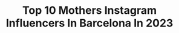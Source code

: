 ---
title: Top 10 Mothers Instagram Influencers In Barcelona In 2023
description: >-
  Find top mothers Instagram influencers in Barcelona in 2023. Most popular hashtags: #art #makeup #barcelona.
platform: Instagram
hits: 6
text_top: See the top-rated Instagram accounts on inBeat.
text_bottom: Our database aggregates 6 Instagram influencers like this in Barcelona, Spain for you to contact.
profiles:
  - username: "juandresvera_dmt"
    fullname: >-
      Juandres Vera DMT
    bio: >-
      International 3D street artist | Barcelona | contact info@juandresvera.com
    location: "Spain"
    followers: 24569
    engagement: 439
    commentsToLikes: 0.075992
    id: ck15sj3imd9iv0i19m3wq0p1t
    verified: false
    hashtags: "#mural, #3dart, #painting, #streetart"
  - username: "kiwibravo"
    fullname: >-
      🥝 Kiwi Bravo 🥝
    bio: >-
      We thrill people through objects, images and experiences. Barcelona, Madrid, anywhere.
    location: "Spain"
    followers: 18379
    engagement: 172
    commentsToLikes: 0.032110
    id: ck15q4hmf121q0i19bji7er5q
    verified: false
    hashtags: "#artdirection, #graphicdesign, #princess, #premislaus2020"
  - username: "donmashelen"
    fullname: >-
      Don+Helen Photographers
    bio: >-
      • Don is half 🦄 half 🇵🇭 Helen is half 🌈 half 🇲🇽 • 🇮🇨🇪🇸 is our 🏡 but the 🌍 ✨is our workspace
    location: "Spain"
    followers: 22076
    engagement: 89
    commentsToLikes: 0.045413
    id: ck5cj6e0ou2n90i1125cqhptb
    verified: false
    hashtags: "#beachwedding, #stylemepretty, #theknot, #engagementphotos"
  - username: "marmonart_"
    fullname: >-
      María Rueda ✨
    bio: >-
      Artista Colombiana Embajadora @modcolombia Photoshop | Procreate| murales| Mucho arteee💕 Nuevo producto LIBRETAS ⬇️
    location: "Spain"
    followers: 11279
    engagement: 445
    commentsToLikes: 0.043786
    id: ck6u5wygmc8en0j71p7twgk9t
    verified: false
    hashtags: "#art, #painting, #fyp, #makeupartist"
  - username: "sr_zeta"
    fullname: >-
      Carlos Marín - Señor Zeta️️
    bio: >-
      Half human, half photographer. Look, feel, shoot 👽 📍· Barcelona / Marte 🤷🏻‍♂️· Other profile: @zetita_raw 📷· Último vídeo de YOUTUBE 👇🏻
    location: "Spain"
    followers: 526943
    engagement: 431
    commentsToLikes: 0.017789
    id: ck0u9bku59hok0i199t8l7s1r
    verified: false
    hashtags: "#analogphotography, #35mmfilm, #analog, #brindoporello"
  - username: "sofiazbv"
    fullname: >-
      Sofia Zuluaga
    bio: >-
      🖤✨Dark princess with unicorn blood.✨🖤. 🌈Woman. Latina. Painter living in Barcelona. 💌info@sofiazuluaga.com Link to my 🌐 & all the other things ✨👇🏻✨
    location: "Spain"
    followers: 20914
    engagement: 186
    commentsToLikes: 0.024597
    id: ck8t0c71xrki70j78tkrkuc6g
    verified: false
    hashtags: "#latinamericanart, #artelatinoamericano, #sofiazbv, #2020artpiece"
  - username: "lacasitademara"
    fullname: >-
      
    bio: >-
      Mother❣️ África 👧🏻 & Emily 👧🏻 ☕️ Slow breakfast ✨ 🌿DIY ✉️ info lacasitademara@gmail.com 🎶Playlist Spotify 👉🏻 Lacasitademara
    location: "Spain"
    followers: 66005
    engagement: 222
    commentsToLikes: 0.051372
    id: ck13d06sv30ja0i194vwvcfoa
    verified: false
    hashtags: "#instadesign, #bohemianinterior, #interior4you, #sharemystyle"
  - username: "misschloe.and.i"
    fullname: >-
      s i m o n a 🌻
    bio: >-
      wife • mother living in Madrid, Spain contact | misschloe.business@yahoo.com
    location: "Spain"
    followers: 17394
    engagement: 168
    commentsToLikes: 0.067435
    id: ck0u6969e1bwf0i19ugkf5oma
    verified: false
    hashtags: "#4monthsold, #madeinspain, #shoes, #camposdelavanda"
  - username: "faith__johnson"
    fullname: >-
      Faith Johnson
    bio: >-
      Mother Agency: @bossmodelsjhb 🇿🇦 Capetown: @bossmodelsa @studio_paris_mgmt 🇫🇷 @placemodels @generation.models 🇪🇸
    location: "Spain"
    followers: 3897
    engagement: 1335
    commentsToLikes: 0.061105
    id: ckf5ln8xzq61g0j23sf4cz6gj
    verified: false
    hashtags: "#endpolicebrutality, #endsarsbrutality, #repost, #reformnigeria"
  - username: "marianoont"
    fullname: >-
      Mariano Ontañon
    bio: >-
      Argentinian model Ultra trail runner ⛰🏃🏻‍♂️ Técnico deportivo en montaña ⛰ Mother agency @nextmodels 📍🇪🇸 Madrid @unomodels
    location: "Spain"
    followers: 69415
    engagement: 465
    commentsToLikes: 0.007923
    id: ck13axqz0spde0i198ogdt3bt
    verified: true
    hashtags: "#onlyoldpeoplesaythis, #cappadocia, #mountainguide, #adventuretravel"
---